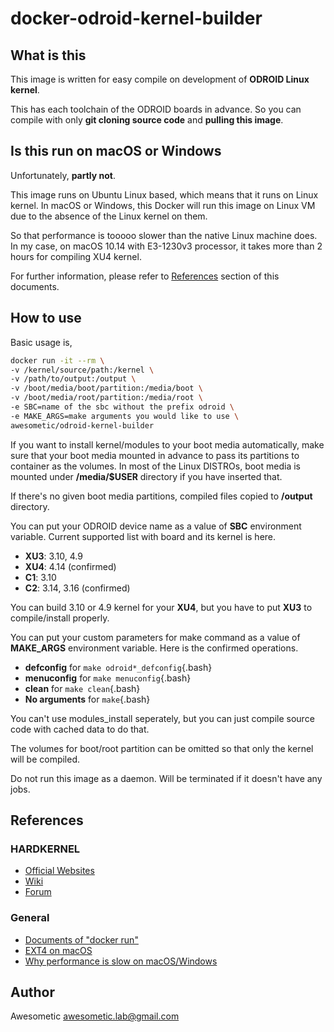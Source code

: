 # docker-odroid-kernel-builder

## What is this

This image is written for easy compile on development of **ODROID Linux kernel**.

This has each toolchain of the ODROID boards in advance. So you can compile with only **git cloning source code** and **pulling this image**.

## Is this run on macOS or Windows

Unfortunately, **partly not**.

This image runs on Ubuntu Linux based, which means that it runs on Linux kernel. In macOS or Windows, this Docker will run this image on Linux VM due to the absence of the Linux kernel on them.

So that performance is tooooo slower than the native Linux machine does. In my case, on macOS 10.14 with E3-1230v3 processor, it takes more than 2 hours for compiling XU4 kernel.

For further information, please refer to [References](#References) section of this documents.

## How to use

Basic usage is,

```bash
docker run -it --rm \
-v /kernel/source/path:/kernel \
-v /path/to/output:/output \
-v /boot/media/boot/partition:/media/boot \
-v /boot/media/root/partition:/media/root \
-e SBC=name of the sbc without the prefix odroid \
-e MAKE_ARGS=make arguments you would like to use \
awesometic/odroid-kernel-builder
```

If you want to install kernel/modules to your boot media automatically, make sure that your boot media mounted in advance to pass its partitions to container as the volumes. In most of the Linux DISTROs, boot media is mounted under **/media/$USER** directory if you have inserted that.

If there's no given boot media partitions, compiled files copied to **/output** directory.

You can put your ODROID device name as a value of **SBC** environment variable. Current supported list with board and its kernel is here.

* **XU3**: 3.10, 4.9
* **XU4**: 4.14 (confirmed)
* **C1**: 3.10
* **C2**: 3.14, 3.16 (confirmed)

You can build 3.10 or 4.9 kernel for your **XU4**, but you have to put **XU3** to compile/install properly.

You can put your custom parameters for make command as a value of **MAKE_ARGS** environment variable. Here is the confirmed operations.

* **defconfig** for `make odroid*_defconfig`{.bash}
* **menuconfig** for `make menuconfig`{.bash}
* **clean** for `make clean`{.bash}
* **No arguments** for `make`{.bash}

You can't use modules_install seperately, but you can just compile source code with cached data to do that.

The volumes for boot/root partition can be omitted so that only the kernel will be compiled.

Do not run this image as a daemon. Will be terminated if it doesn't have any jobs.

## References

### HARDKERNEL

* [Official Websites](https://www.hardkernel.com)
* [Wiki](https://wiki.odroid.com)
* [Forum](https://forum.odroid.com)

### General

* [Documents of "docker run"](https://docs.docker.com/engine/reference/commandline/run/#attach-to-stdinstdoutstderr--a)
* [EXT4 on macOS](https://apple.stackexchange.com/questions/140536/how-do-i-mount-ext4-using-os-x-fuse)
* [Why performance is slow on macOS/Windows](https://www.reddit.com/r/docker/comments/7xvlye/docker_for_macwindows_performances_vs_linux/)

## Author

Awesometic <awesometic.lab@gmail.com>
